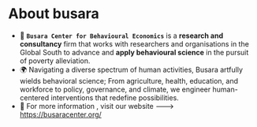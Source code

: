 # About busara
 - 🧠 **`Busara Center for Behavioural Economics`** is a **research and consultancy** firm that works with researchers and organisations in the Global South to advance and **apply behavioural science** in the pursuit of poverty alleviation.
 - 🌍 Navigating a diverse spectrum of human activities, Busara artfully wields behavioral science; From agriculture, health, education, and workforce to policy, governance, and climate, we engineer human-centered interventions that redefine possibilities.
 - 👀 For more information , visit our website ---> https://busaracenter.org/
